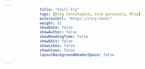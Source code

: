 ---
                title: "Chill-Try"
                tags: [Blog tecnologico, Sito personale, Blog]
                externalUrl: "https://ctry.tech/"
                weight: 91
                showDate: false
                showAuthor: false
                showReadingTime: false
                showEdit: false
                showLikes: false
                showViews: false
                layoutBackgroundHeaderSpace: false
                ---

